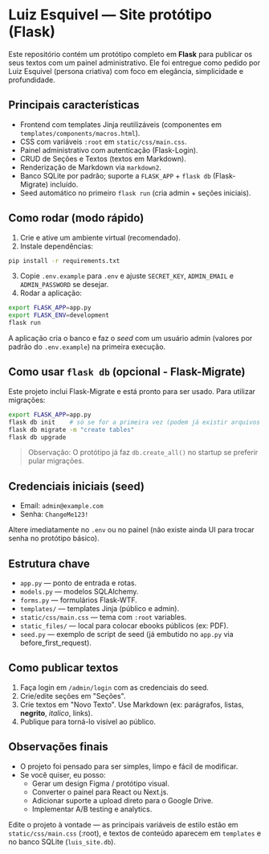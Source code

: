 # Luiz Esquivel — Site protótipo (Flask)

Este repositório contém um protótipo completo em **Flask** para publicar os seus textos com um painel administrativo.
Ele foi entregue como pedido por Luiz Esquivel (persona criativa) com foco em elegância, simplicidade e profundidade.

## Principais características
- Frontend com templates Jinja reutilizáveis (componentes em `templates/components/macros.html`).
- CSS com variáveis `:root` em `static/css/main.css`.
- Painel administrativo com autenticação (Flask-Login).
- CRUD de Seções e Textos (textos em Markdown).
- Renderização de Markdown via `markdown2`.
- Banco SQLite por padrão; suporte a `FLASK_APP` + `flask db` (Flask-Migrate) incluído.
- Seed automático no primeiro `flask run` (cria admin + seções iniciais).

## Como rodar (modo rápido)
1. Crie e ative um ambiente virtual (recomendado).
2. Instale dependências:
```bash
pip install -r requirements.txt
```
3. Copie `.env.example` para `.env` e ajuste `SECRET_KEY`, `ADMIN_EMAIL` e `ADMIN_PASSWORD` se desejar.
4. Rodar a aplicação:
```bash
export FLASK_APP=app.py
export FLASK_ENV=development
flask run
```
A aplicação cria o banco e faz o *seed* com um usuário admin (valores por padrão do `.env.example`) na primeira execução.

## Como usar `flask db` (opcional - Flask-Migrate)
Este projeto inclui Flask-Migrate e está pronto para ser usado. Para utilizar migrações:
```bash
export FLASK_APP=app.py
flask db init    # só se for a primeira vez (podem já existir arquivos de migrations do protótipo)
flask db migrate -m "create tables"
flask db upgrade
```
> Observação: O protótipo já faz `db.create_all()` no startup se preferir pular migrações.

## Credenciais iniciais (seed)
- Email: `admin@example.com`
- Senha: `ChangeMe123!`

Altere imediatamente no `.env` ou no painel (não existe ainda UI para trocar senha no protótipo básico).

## Estrutura chave
- `app.py` — ponto de entrada e rotas.
- `models.py` — modelos SQLAlchemy.
- `forms.py` — formulários Flask-WTF.
- `templates/` — templates Jinja (público e admin).
- `static/css/main.css` — tema com `:root` variables.
- `static_files/` — local para colocar ebooks públicos (ex: PDF).
- `seed.py` — exemplo de script de seed (já embutido no `app.py` via before_first_request).

## Como publicar textos
1. Faça login em `/admin/login` com as credenciais do seed.
2. Crie/edite seções em "Seções".
3. Crie textos em "Novo Texto". Use Markdown (ex: parágrafos, listas, **negrito**, _italico_, links).
4. Publique para torná-lo visível ao público.

## Observações finais
- O projeto foi pensado para ser simples, limpo e fácil de modificar.
- Se você quiser, eu posso:
  - Gerar um design Figma / protótipo visual.
  - Converter o painel para React ou Next.js.
  - Adicionar suporte a upload direto para o Google Drive.
  - Implementar A/B testing e analytics.

Edite o projeto à vontade — as principais variáveis de estilo estão em `static/css/main.css` (:root), e textos de conteúdo aparecem em `templates` e no banco SQLite (`luis_site.db`).
